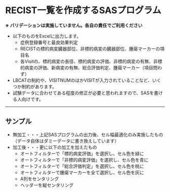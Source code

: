 # RECIST一覧を作成するSASプログラム
**※ バリデーションは実施していません。各自の責任でご利用ください**
- 以下のものをExcelに出力します。
  - 症例登録番号と最良効果判定
  - RECISTの標的病変臓器部位、非標的病変の臓器部位、腫瘍マーカーの項目名
  - 各Visitの、標的病変の長径、標的病変の評価、非標的病変の有無、非標的病変の評価、新病変の有無、総合評価判定、腫瘍マーカー（項目問わず）
- LBCATの制約や、VISITNUMのほかVISITが入力されていることなど、いくつか制約があります。
- 試験データに合わせてある程度の修正が必要と思われますので、SASを書ける人向けです。
------
## サンプル
- 無加工・・・上記SASプログラムの出力後、セル幅最適化のみ実施したもの（データ自体はダミーデータに書き換えしています）
- 加工後・・・更に以下の加工を加えたもの
  - オートフィルターで「標的病変評価」を選択し、セル色を緑に
  - オートフィルターで「非標的病変評価」を選択し、セル色を青に
  - オートフィルターで「総合評価判定」を選択し、セル色を桃に
  - オートフィルターで腫瘍マーカーを全て選択し、セル色を灰に
  - A列をセンタリング
  - ヘッダーを縦センタリング
